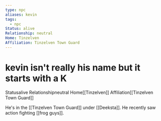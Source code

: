 ```yaml
---
type: npc
aliases: kevin
tags:
  - npc
Status: alive
Relationship: neutral
Home: Tinzelven
Affiliation: Tinzelven Town Guard
---
```


# kevin isn't really his name but it starts with a K

<span class="dataview inline-field"><span class="inline-field-key">Status</span><span class="inline-field-value">alive</span></span>
<span class="dataview inline-field"><span class="inline-field-key">Relationship</span><span class="inline-field-value">neutral</span></span>
<span class="dataview inline-field"><span class="inline-field-key">Home</span><span class="inline-field-value">[[Tinzelven]]</span></span>
<span class="dataview inline-field"><span class="inline-field-key">Affiliation</span><span class="inline-field-value">[[Tinzelven Town Guard]]</span></span>

He's in the [[Tinzelven Town Guard]] under [[Deeksta]]. He recently saw action fighting [[frog guys]].  
